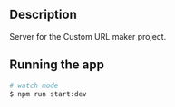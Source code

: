 ## Description
Server for the Custom URL maker project.

## Running the app

```bash
# watch mode
$ npm run start:dev
```





